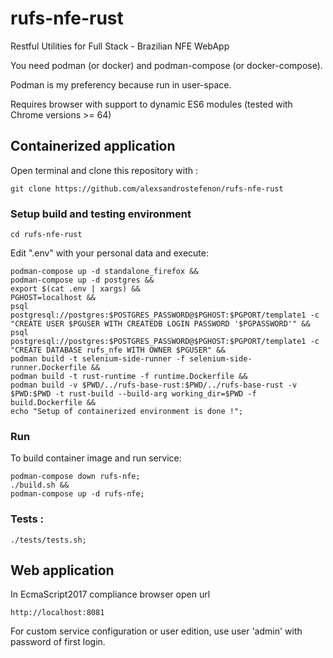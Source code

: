 # rufs-nfe-rust

Restful Utilities for Full Stack - Brazilian NFE WebApp

You need podman (or docker) and podman-compose (or docker-compose).

Podman is my preferency because run in user-space.

Requires browser with support to dynamic ES6 modules (tested with Chrome versions >= 64)

## Containerized application

Open terminal and clone this repository with :
```
git clone https://github.com/alexsandrostefenon/rufs-nfe-rust
```

### Setup build and testing environment
```
cd rufs-nfe-rust
```
Edit ".env" with your personal data and execute:
```
podman-compose up -d standalone_firefox &&
podman-compose up -d postgres &&
export $(cat .env | xargs) &&
PGHOST=localhost &&
psql postgresql://postgres:$POSTGRES_PASSWORD@$PGHOST:$PGPORT/template1 -c "CREATE USER $PGUSER WITH CREATEDB LOGIN PASSWORD '$PGPASSWORD'" &&
psql postgresql://postgres:$POSTGRES_PASSWORD@$PGHOST:$PGPORT/template1 -c "CREATE DATABASE rufs_nfe WITH OWNER $PGUSER" &&
podman build -t selenium-side-runner -f selenium-side-runner.Dockerfile &&
podman build -t rust-runtime -f runtime.Dockerfile &&
podman build -v $PWD/../rufs-base-rust:$PWD/../rufs-base-rust -v $PWD:$PWD -t rust-build --build-arg working_dir=$PWD -f build.Dockerfile &&
echo "Setup of containerized environment is done !";
```

### Run

To build container image and run service:
```
podman-compose down rufs-nfe;
./build.sh &&
podman-compose up -d rufs-nfe;
```

### Tests :
```
./tests/tests.sh;
```

## Web application

In EcmaScript2017 compliance browser open url

`http://localhost:8081`

For custom service configuration or user edition, use user 'admin' with password of first login.
